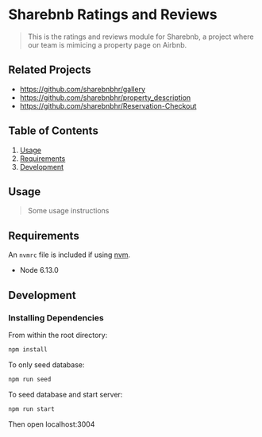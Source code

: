# Sharebnb Ratings and Reviews

> This is the ratings and reviews module for Sharebnb, a project where our team is mimicing a property page on Airbnb.

## Related Projects

  - https://github.com/sharebnbhr/gallery
  - https://github.com/sharebnbhr/property_description
  - https://github.com/sharebnbhr/Reservation-Checkout

## Table of Contents

1. [Usage](#Usage)
1. [Requirements](#requirements)
1. [Development](#development)

## Usage

> Some usage instructions

## Requirements

An `nvmrc` file is included if using [nvm](https://github.com/creationix/nvm).

- Node 6.13.0

## Development

### Installing Dependencies

From within the root directory:

```sh
npm install
```

To only seed database: 

```sh
npm run seed
```

To seed database and start server: 

```sh
npm run start
```

Then open localhost:3004